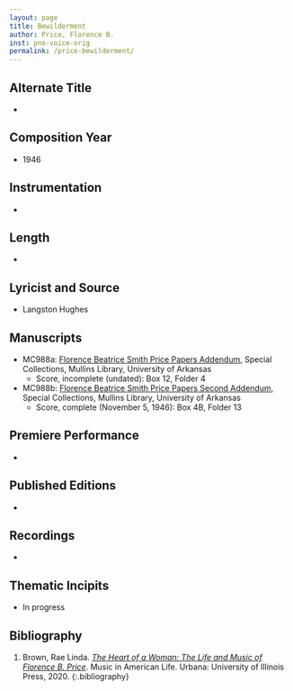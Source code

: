 ```yaml
---
layout: page
title: Bewilderment
author: Price, Florence B.
inst: pno-voice-orig
permalink: /price-bewilderment/
---
```


## Alternate Title
- 

## Composition Year
- 1946

## Instrumentation
- 

## Length
- 

## Lyricist and Source
- Langston Hughes

## Manuscripts
- MC988a: <a href="https://uark.as.atlas-sys.com/repositories/2/resources/1522" target="_blank">Florence Beatrice Smith Price Papers Addendum</a>, Special Collections, Mullins Library, University of Arkansas
    * Score, incomplete (undated): Box 12, Folder 4
- MC988b: <a href="https://uark.as.atlas-sys.com/repositories/2/resources/696/" target="_blank">Florence Beatrice Smith Price Papers Second Addendum</a>, Special Collections, Mullins Library, University of Arkansas
    * Score, complete (November 5, 1946): Box 4B, Folder 13

## Premiere Performance
- 

## Published Editions
- 

## Recordings
- 

## Thematic Incipits
- In progress

## Bibliography
1. Brown, Rae Linda. <a href="https://www.worldcat.org/title/1122800180" target="_blank">*The Heart of a Woman: The Life and Music of Florence B. Price*</a>. Music in American Life. Urbana: University of Illinois Press, 2020.
{:.bibliography}